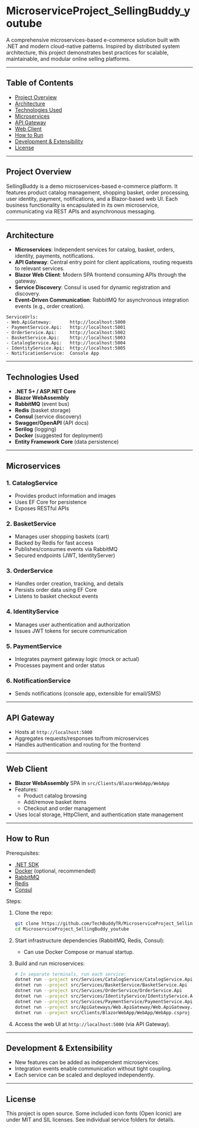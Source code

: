 # MicroserviceProject_SellingBuddy_youtube

A comprehensive microservices-based e-commerce solution built with .NET and modern cloud-native patterns. Inspired by distributed system architecture, this project demonstrates best practices for scalable, maintainable, and modular online selling platforms.

---

## Table of Contents

- [Project Overview](#project-overview)
- [Architecture](#architecture)
- [Technologies Used](#technologies-used)
- [Microservices](#microservices)
- [API Gateway](#api-gateway)
- [Web Client](#web-client)
- [How to Run](#how-to-run)
- [Development & Extensibility](#development--extensibility)
- [License](#license)

---

## Project Overview

SellingBuddy is a demo microservices-based e-commerce platform. It features product catalog management, shopping basket, order processing, user identity, payment, notifications, and a Blazor-based web UI. Each business functionality is encapsulated in its own microservice, communicating via REST APIs and asynchronous messaging.

---

## Architecture

- **Microservices**: Independent services for catalog, basket, orders, identity, payments, notifications.
- **API Gateway**: Central entry point for client applications, routing requests to relevant services.
- **Blazor Web Client**: Modern SPA frontend consuming APIs through the gateway.
- **Service Discovery**: Consul is used for dynamic registration and discovery.
- **Event-Driven Communication**: RabbitMQ for asynchronous integration events (e.g., order creation).

```
ServiceUrls:
- Web.ApiGateway:       http://localhost:5000
- PaymentService.Api:   http://localhost:5001
- OrderService.Api:     http://localhost:5002
- BasketService.Api:    http://localhost:5003
- CatalogService.Api:   http://localhost:5004
- IdentityService.Api:  http://localhost:5005
- NotificationService:  Console App
```

---

## Technologies Used

- **.NET 5+ / ASP.NET Core**
- **Blazor WebAssembly**
- **RabbitMQ** (event bus)
- **Redis** (basket storage)
- **Consul** (service discovery)
- **Swagger/OpenAPI** (API docs)
- **Serilog** (logging)
- **Docker** (suggested for deployment)
- **Entity Framework Core** (data persistence)

---

## Microservices

### 1. CatalogService
- Provides product information and images
- Uses EF Core for persistence
- Exposes RESTful APIs

### 2. BasketService
- Manages user shopping baskets (cart)
- Backed by Redis for fast access
- Publishes/consumes events via RabbitMQ
- Secured endpoints (JWT, IdentityServer)

### 3. OrderService
- Handles order creation, tracking, and details
- Persists order data using EF Core
- Listens to basket checkout events

### 4. IdentityService
- Manages user authentication and authorization
- Issues JWT tokens for secure communication

### 5. PaymentService
- Integrates payment gateway logic (mock or actual)
- Processes payment and order status

### 6. NotificationService
- Sends notifications (console app, extensible for email/SMS)

---

## API Gateway

- Hosts at `http://localhost:5000`
- Aggregates requests/responses to/from microservices
- Handles authentication and routing for the frontend

---

## Web Client

- **Blazor WebAssembly** SPA in `src/Clients/BlazorWebApp/WebApp`
- Features:
  - Product catalog browsing
  - Add/remove basket items
  - Checkout and order management
- Uses local storage, HttpClient, and authentication state management

---

## How to Run

Prerequisites:
- [.NET SDK](https://dotnet.microsoft.com/download)
- [Docker](https://www.docker.com/) (optional, recommended)
- [RabbitMQ](https://www.rabbitmq.com/download.html)
- [Redis](https://redis.io/download)
- [Consul](https://www.consul.io/downloads)

Steps:

1. Clone the repo:
   ```sh
   git clone https://github.com/TechBuddyTR/MicroserviceProject_SellingBuddy_youtube.git
   cd MicroserviceProject_SellingBuddy_youtube
   ```

2. Start infrastructure dependencies (RabbitMQ, Redis, Consul):
   - Can use Docker Compose or manual startup.

3. Build and run microservices:
   ```sh
   # In separate terminals, run each service:
   dotnet run --project src/Services/CatalogService/CatalogService.Api
   dotnet run --project src/Services/BasketService/BasketService.Api
   dotnet run --project src/Services/OrderService/OrderService.Api
   dotnet run --project src/Services/IdentityService/IdentityService.Api
   dotnet run --project src/Services/PaymentService/PaymentService.Api
   dotnet run --project src/ApiGateways/Web.ApiGateway/Web.ApiGateway.csproj
   dotnet run --project src/Clients/BlazorWebApp/WebApp/WebApp.csproj
   ```

4. Access the web UI at `http://localhost:5000` (via API Gateway).

---

## Development & Extensibility

- New features can be added as independent microservices.
- Integration events enable communication without tight coupling.
- Each service can be scaled and deployed independently.

---

## License

This project is open source. Some included icon fonts (Open Iconic) are under MIT and SIL licenses. See individual service folders for details.
